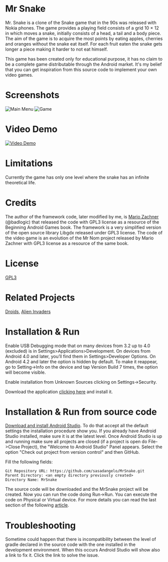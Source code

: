 # Mr Snake

Mr. Snake is a clone of the Snake game that in the 90s was released with Nokia phones. The game provides a playing field consists of a grid 10 × 12 in which moves a snake, initially consists of a head, a tail and a body piece. The aim of the game is to acquire the most points by eating apples, cherries and oranges without the snake eat itself. For each fruit eaten the snake gets longer a piece making it harder to not eat himself.

This game has been created only for educational purpose, it has no claim to be a complete game distributable through the Android market. It's my belief that you can get inspiration from this source code to implement your own video games.

# Screenshots

![Main Menu](https://raw.githubusercontent.com/wiki/sasadangelo/MrSnake/img/Screenshot_Mr_Snake_Home.png) ![Game](https://raw.githubusercontent.com/wiki/sasadangelo/MrSnake/img/Screenshot_Mr_Snake.png)

# Video Demo
[![Video Demo](https://raw.githubusercontent.com/wiki/sasadangelo/MrSnake/img/MrSnake_Video.png)](https://www.youtube.com/watch?v=UM2sEq6jmIU "Video Demo")

# Limitations

Currently the game has only one level where the snake has an infinite theoretical life.

# Credits

The author of the framework code, later modified by me, is [Mario Zachner](https://github.com/badlogic) (@badlogic) that released the code with GPL3 license as a resource of the Beginning Android Games book. The framework is a very simplified version of the open source library Libgdx released under GPL3 license. The code of the video game is an evolution of the Mr Nom project released by Mario Zachner with GPL3 license as a resource of the same book.

# License
[GPL3](https://www.gnu.org/licenses/gpl-3.0.en.html)

# Related Projects

[Droids](https://github.com/sasadangelo/Droids), [Alien Invaders](https://github.com/sasadangelo/AlienInvaders)

# Installation & Run

Enable USB Debugging mode that on many devices from 3.2 up to 4.0 (excluded) is in Settings>Applications>Development. On devices from Android 4.0 and later, you’ll find them in Settings>Developer Options. On Android 4.2 and later the option is hidden by default. To make it reappear, go to Setting->Info on the device and tap Version Build 7 times, the option will become visible.

Enable installation from Unknown Sources clicking on Settings->Security.

Download the application [clicking here](https://github.com/sasadangelo/MrSnake/releases/download/0.0.5/mrsnake.apk) and install it.

# Installation & Run from source code

[Download and install Android Studio](http://code4projects.altervista.org/how-to-install-android-studio/). To do that accept all the default settings the installation procedure show you. If you already have Android Studio installed, make sure it is at the latest level. Once Android Studio is up and running make sure all projects are closed (if a project is open do File->Close Project), the "Welcome to Android Studio" Panel appears. Select the option "Check out project from version control" and then GitHub. 

Fill the following fields:

    Git Repository URL: https://github.com/sasadangelo/MrSnake.git
    Parent Directory: <an empty directory previously created>
    Directory Name: MrSnake

The source code will be downloaded and the MrSnake project will be created. Now you can run the code doing Run->Run. You can execute the code on Physical or Virtual device. For more details you can read the last section of the following [article](http://code4projects.altervista.org/how-to-create-an-android-application/). 

# Troubleshooting

Sometime could happen that there is incompatibility between the level of gradle declared in the source code with the one installed in the development environment. When this occurs Android Studio will show also a link to fix it. Click the link to solve the issue.
